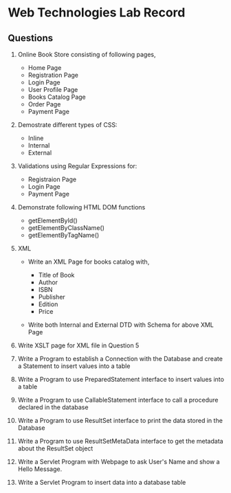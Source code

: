 # Web Technologies Lab Record

## Questions

  1. Online Book Store consisting of following pages,
      * Home Page
      * Registration Page
      * Login Page
      * User Profile Page
      * Books Catalog Page
      * Order Page
      * Payment Page
  
  2. Demostrate different types of CSS:
      * Inline
      * Internal
      * External
  
  3. Validations using Regular Expressions for:
      * Registraion Page
      * Login Page
      * Payment Page
  
  4. Demonstrate following HTML DOM functions
      * getElementById()
      * getElementByClassName()
      * getElementByTagName()
  
  5. XML
      * Write an XML Page for books catalog with,
        * Title of Book
        * Author
        * ISBN
        * Publisher
        * Edition
        * Price
      
      * Write both Internal and External DTD with Schema for above XML Page
  
  6. Write XSLT page for XML file in Question 5

  7. Write a Program to establish a Connection with the Database and create a Statement to insert values into a table

  8. Write a Program to use PreparedStatement interface to insert values into a table

  9. Write a Program to use CallableStatement interface to call a procedure declared in the database

  10. Write a Program to use ResultSet interface to print the data stored in the Database

  11. Write a Program to use ResultSetMetaData interface to get the metadata about the ResultSet object

  12. Write a Servlet Program with Webpage to ask User's Name and show a Hello Message.

  13. Write a Servlet Program to insert data into a database table
